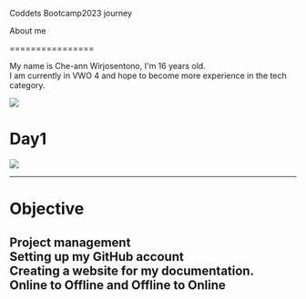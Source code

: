 Coddets Bootcamp2023 journey

About me

================

My name is Che-ann Wirjosentono, I'm 16 years old.\
I am currently in VWO 4 and hope to become more experience in the tech category.

![](https://lh6.googleusercontent.com/qXvWxCqqRBU9VD4ZDOwO2ICTdfWW2VZNy0NoTxk-9Xk2izY6bf2dCm8xNktbilqZV97O35_vG1IkZ1CrhI3lwaZExloemAjbU8V0ceZlgTR00XShXSGoo4izcyvFHUveYKTSRC9kxpTw4UpYNDrdYkQ)

Day1
====

![](https://lh5.googleusercontent.com/FYbRSSDPbnjxVcmNA5ySvwE3Kk9wGieTswfiWVvxpm9Up8ETtZz165BbrP60YnySoqKNURHme39OdIiBXtDz8q7LMGMmRKrZHdX0fuKZLluCmCvPrHDy8UU9JQiAtB0UI2_jmWdib-cex8pWwipDDkc)

--------------------------------------------------------------------------------------------------------------------------------------------------------------------------------------------------

Objective
=========

Project management\
Setting up my GitHub account\
Creating a website for my documentation.\
Online to Offline and Offline to Online
-----------------------------------------------------------------------------------------------------------------------------------
